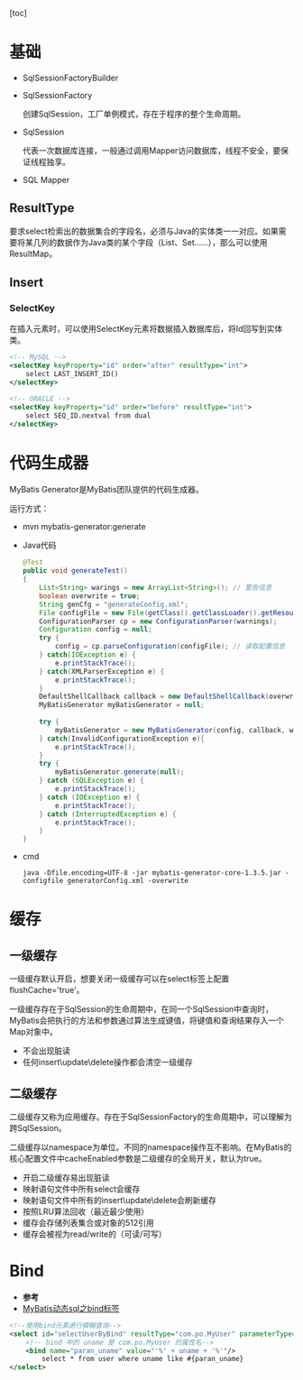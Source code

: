 [toc]

# 基础

- SqlSessionFactoryBuilder

- SqlSessionFactory

  创建SqlSession，工厂单例模式，存在于程序的整个生命周期。

- SqlSession

  代表一次数据库连接，一般通过调用Mapper访问数据库，线程不安全，要保证线程独享。

- SQL Mapper

## ResultType

要求select检索出的数据集合的字段名，必须与Java的实体类一一对应。如果需要将某几列的数据作为Java类的某个字段（List、Set......），那么可以使用ResultMap。

## Insert

### SelectKey

在插入元素时，可以使用SelectKey元素将数据插入数据库后，将Id回写到实体类。

``` xml
<!-- MySQL -->
<selectKey keyProperty="id" order="after" resultType="int">
    select LAST_INSERT_ID()
</selectKey>

<!-- ORACLE -->
<selectKey keyProperty="id" order="before" resultType="int">
    select SEQ_ID.nextval from dual
</selectKey>
```

# 代码生成器

MyBatis Generator是MyBatis团队提供的代码生成器。

运行方式：

- mvn mybatis-generator:generate

- Java代码

  ``` java
  @Test
  public void generateTest()
  {
      List<String> warings = new ArrayList<String>(); // 警告信息
      boolean overwrite = true;
      String genCfg = "generateConfig.xml";
      File configFile = new File(getClass().getClassLoader().getResource(genCfg).getFile());
      ConfigurationParser cp = new ConfigurationParser(warnings);
      Configuration config = null;
      try {
          config = cp.parseConfiguration(configFile); // 读取配置信息
      } catch(IOException e) {
          e.printStackTrace();
      } catch(XMLParserException e) {
          e.printStackTrace();
      }
      DefaultShellCallback callback = new DefaultShellCallback(overwrite);
      MyBatisGenerator myBatisGenerator = null;
      
      try {
          myBatisGenerator = new MyBatisGenerator(config, callback, warnings);//实例化生成器 
      } catch(InvalidConfigurationException e){
          e.printStackTrace();
      }
      try {
          myBatisGenerator.generate(null);
      } catch (SQLException e) {
          e.printStackTrace(); 
      } catch (IOException e) {
          e.printStackTrace(); 
      } catch (InterruptedException e) {
          e.printStackTrace(); 
      }
  }
  ```

- cmd

  ``` shell
  java -Dfile.encoding=UTF-8 -jar mybatis-generator-core-1.3.5.jar -configfile generatorConfig.xml -overwrite
  ```

# 缓存

## 一级缓存

一级缓存默认开启，想要关闭一级缓存可以在select标签上配置flushCache='true'。

一级缓存存在于SqlSession的生命周期中，在同一个SqlSession中查询时，MyBatis会把执行的方法和参数通过算法生成键值，将键值和查询结果存入一个Map对象中。

- 不会出现脏读
- 任何insert\update\delete操作都会清空一级缓存

## 二级缓存

二级缓存又称为应用缓存。存在于SqlSessionFactory的生命周期中，可以理解为跨SqlSession。

二级缓存以namespace为单位。不同的namespace操作互不影响。在MyBatis的核心配置文件中cacheEnabled参数是二级缓存的全局开关，默认为true。

- 开启二级缓存易出现脏读
- 映射语句文件中所有select会缓存
- 映射语句文件中所有的insert\update\delete会刷新缓存
- 按照LRU算法回收（最近最少使用）
- 缓存会存储列表集合或对象的512引用
- 缓存会被视为read/write的（可读/可写）

# Bind

- **参考**
- [MyBatis动态sql之bind标签](http://c.biancheng.net/view/4382.html)

``` xml
<!--使用bind元素进行模糊查询-->
<select id="selectUserByBind" resultType="com.po.MyUser" parameterType= "com.po.MyUser">
    <!-- bind 中的 uname 是 com.po.MyUser 的属性名-->
    <bind name="paran_uname" value="'%' + uname + '%'"/>
        select * from user where uname like #{paran_uname}
</select>
```

